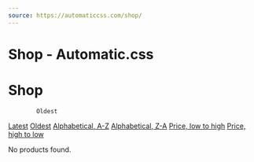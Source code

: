 ```yaml
---
source: https://automaticcss.com/shop/
---
```


# Shop - Automatic.css

# Shop

			Oldest		

[Latest](https://automaticcss.com/shop/?s&products-order=desc&products-orderby=date)
[Oldest](https://automaticcss.com/shop/?s&products-order=asc&products-orderby=date)
[Alphabetical, A-Z](https://automaticcss.com/shop/?s&products-order=asc&products-orderby=title)
[Alphabetical, Z-A](https://automaticcss.com/shop/?s&products-order=desc&products-orderby=title)
[Price, low to high](https://automaticcss.com/shop/?s&products-order=asc&products-orderby=price)
[Price, high to low](https://automaticcss.com/shop/?s&products-order=desc&products-orderby=price)

No products found.

